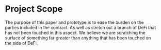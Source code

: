 # Project Scope

The purpose of this paper and prototype is to ease the burden on the parties included in the contract. As well as stretch out a branch of DeFi that has not been touched in this aspect. We believe we are scratching the surface of something far greater than anything that has been touched on the side of DeFi.

